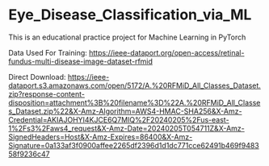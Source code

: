 # Eye_Disease_Classification_via_ML
This is an educational practice project for Machine Learning in PyTorch

Data Used For Training: https://ieee-dataport.org/open-access/retinal-fundus-multi-disease-image-dataset-rfmid

Direct Download: https://ieee-dataport.s3.amazonaws.com/open/5172/A.%20RFMiD_All_Classes_Dataset.zip?response-content-disposition=attachment%3B%20filename%3D%22A.%20RFMiD_All_Classes_Dataset.zip%22&X-Amz-Algorithm=AWS4-HMAC-SHA256&X-Amz-Credential=AKIAJOHYI4KJCE6Q7MIQ%2F20240205%2Fus-east-1%2Fs3%2Faws4_request&X-Amz-Date=20240205T054711Z&X-Amz-SignedHeaders=Host&X-Amz-Expires=86400&X-Amz-Signature=0a133af3f0900affee2265df2396d1d1dc771cce62491b469f948358f9236c47
